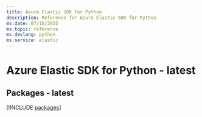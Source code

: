 ```yaml
---
title: Azure Elastic SDK for Python
description: Reference for Azure Elastic SDK for Python
ms.date: 07/16/2025
ms.topic: reference
ms.devlang: python
ms.service: elastic
---
```

# Azure Elastic SDK for Python - latest
## Packages - latest
[!INCLUDE [packages](elastic-index.md)]